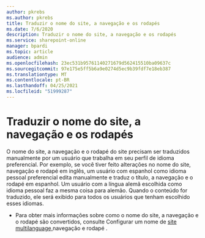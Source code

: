 ```yaml
---
author: pkrebs
ms.author: pkrebs
title: Traduzir o nome do site, a navegação e os rodapés
ms.date: 7/6/2020
description: Traduzir o nome do site, a navegação e os rodapés
ms.service: sharepoint-online
manager: bpardi
ms.topic: article
audience: admin
ms.openlocfilehash: 23ec531b95761140271679d562415510ba09637c
ms.sourcegitcommit: 97e175e5ff5b6a9e0274d5ec9b39fdf7e18eb387
ms.translationtype: MT
ms.contentlocale: pt-BR
ms.lasthandoff: 04/25/2021
ms.locfileid: "51999287"
---
```

# <a name="translate-the-site-name-navigation-and-footers"></a>Traduzir o nome do site, a navegação e os rodapés
O nome do site, a navegação e o rodapé do site precisam ser traduzidos manualmente por um usuário que trabalha em seu perfil de idioma preferencial. Por exemplo, se você tiver feito alterações no nome do site, navegação e rodapé em inglês, um usuário com espanhol como idioma pessoal preferencial edita manualmente e traduz o título, a navegação e o rodapé em espanhol. Um usuário com a língua alemã escolhida como idioma pessoal faz a mesma coisa para alemão. Quando o conteúdo for traduzido, ele será exibido para todos os usuários que tenham escolhido esses idiomas.  

- Para obter mais informações sobre como o nome do site, a navegação e o rodapé são convertidos, consulte Configurar um nome de [site multilanguage,](https://support.office.com/article/create-multilingual-communication-sites-pages-and-news-2bb7d610-5453-41c6-a0e8-6f40b3ed750c#bkmk_muitranslations)navegação e rodapé .
